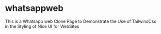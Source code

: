 # whatsappweb
This is a Whatsapp web Clone Page to Demonstrate the Use of TailwindCss in the Styling of Nice UI for WebSites
